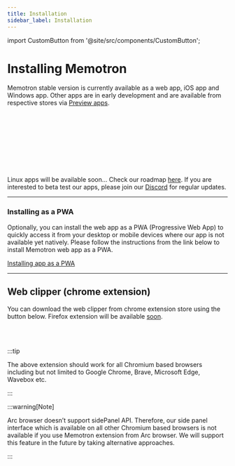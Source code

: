 ```yaml
---
title: Installation
sidebar_label: Installation
---
```


import CustomButton from '@site/src/components/CustomButton';

# Installing Memotron

Memotron stable version is currently available as a web app, iOS app and Windows app. Other apps are in early development and are available from respective stores via [Preview apps](./preview-apps.md).

<CustomButton
  color="#3498db" 
  url="https://web.memotron.app/"
  title="Go to web app"
  icon="Globe" 
/><br/><br/>

<CustomButton
  color="#000" 
  url="https://apps.microsoft.com/detail/9n3w73wbxb7m?hl=en-us&gl=IN&ocid=pdpshare"
  title="Microsoft store (Windows)"
  icon="WindowsLogo" 
  weight="fill"
/><br/><br/>

<CustomButton
  color="#000" 
  url="https://apps.apple.com/in/app/memotron-your-memory-atlas/id6737236940"
  title="App store (ios / iPadOS)"
  icon="AppleLogo" 
  weight="fill"
/><br/><br/>

Linux apps will be available soon… Check our roadmap [here](./intro.md). If you are interested to beta test our apps, please join our [Discord](https://discord.com/invite/9HJqKYTZKg) for regular updates.

---

### Installing as a PWA

Optionally, you can install the web app as a PWA (Progressive Web App) to quickly access it from your desktop or mobile devices where our app is not available yet natively. Please follow the instructions from the link below to install Memotron web app as a PWA.

[Installing app as a PWA](https://www.cdc.gov/niosh/mining/content/hearingloss/installPWA.html)

--- 

## Web clipper (chrome extension)
You can download the web clipper from chrome extension store using the button below. Firefox extension will be available [soon](./intro.md).

<CustomButton
  color="#3498db" 
  url="https://chromewebstore.google.com/detail/memotron-web-clipper/fgghopffkfdhckbcghodnlbplkagokcn"
  title="Download chrome extension"
  icon="GoogleChromeLogo" 
/><br/><br/>

:::tip

The above extension should work for all Chromium based browsers including but not limited to Google Chrome, Brave, Microsoft Edge, Wavebox etc.

:::

:::warning[Note]

Arc browser doesn’t support sidePanel API. Therefore, our side panel interface which is available on all other Chromium based browsers is not available if you use Memotron extension from Arc browser. We will support this feature in the future by taking alternative approaches.

:::



